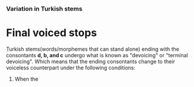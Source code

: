 ### Variation in Turkish stems 
# Final voiced stops 


Turkish stems(words/morphemes that can stand alone) ending with the consontants **d, b, and c** undergo what is known as "devoicing" or "terminal devoicing". Which means that the ending consontants change to their voiceless counterpart under the following conditions: 

1) When the 
